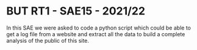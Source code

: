 # BUT RT1 - SAE15 - 2021/22

In this SAE we were asked to code a python script which could be able to get a log file from a website and extract all the data to build a complete analysis of the public of this site.
